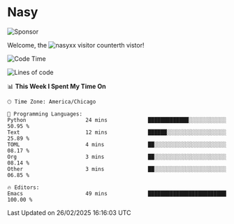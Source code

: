 # Nasy

<!--
<p align="center">
<img height="200" src="https://github-readme-stats.vercel.app/api?username=nasyxx&count_private=true&show_icons=true&theme=dracula&include_all_commits=true"/>
<img height="200" src="https://github-readme-stats.vercel.app/api/top-langs/?username=nasyxx&theme=dracula&hide=html,jupyter+notebook&count_private=true&show_icons=true"/>
</p>

  
----------------
-->

![Sponsor](https://img.shields.io/static/v1.svg?label=Sponsor&message=%E2%9D%A4&logo=GitHub&style=flat&color=pink)
 
Welcome, the ![nasyxx visitor counter](https://count.getloli.com/get/@nasyxx?theme=rule34)th vistor!
 
<!--START_SECTION:waka-->
![Code Time](http://img.shields.io/badge/Code%20Time-4%2C734%20hrs%2014%20mins-blue)

![Lines of code](https://img.shields.io/badge/From%20Hello%20World%20I%27ve%20Written-6.3%20million%20lines%20of%20code-blue)

📊 **This Week I Spent My Time On** 

```text
🕑︎ Time Zone: America/Chicago

💬 Programming Languages: 
Python                   24 mins             █████████████░░░░░░░░░░░░   50.95 % 
Text                     12 mins             ██████░░░░░░░░░░░░░░░░░░░   25.89 % 
TOML                     4 mins              ██░░░░░░░░░░░░░░░░░░░░░░░   08.17 % 
Org                      3 mins              ██░░░░░░░░░░░░░░░░░░░░░░░   08.14 % 
Other                    3 mins              ██░░░░░░░░░░░░░░░░░░░░░░░   06.85 % 

🔥 Editors: 
Emacs                    49 mins             █████████████████████████   100.00 % 
```


 Last Updated on 26/02/2025 16:16:03 UTC
<!--END_SECTION:waka-->

<!-- ![visitors](https://visitor-badge.laobi.icu/badge?page_id=nasyxx.nasyxx) -->
